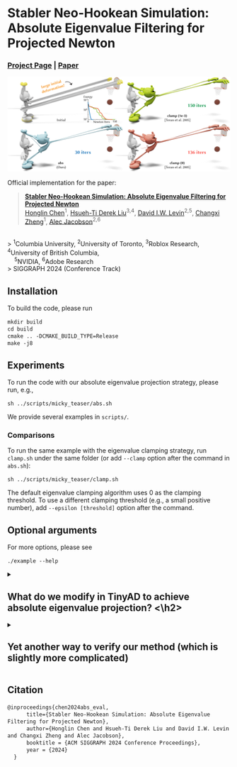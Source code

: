 # Stabler Neo-Hookean Simulation: <br> Absolute Eigenvalue Filtering for Projected Newton

### [Project Page](https://www.cs.columbia.edu/cg/local-deformation/)  | [Paper](http://www.cs.columbia.edu/cg/abs-eval/paper_low_res.pdf)

<img src="https://github.com/honglin-c/abs-eval/blob/main/.github/images/teaser.png" width="800">

Official implementation for the paper:
> **[Stabler Neo-Hookean Simulation: Absolute Eigenvalue Filtering for Projected Newton](https://www.cs.columbia.edu/cg/local-deformation/)**  
> [Honglin Chen](https://www.cs.columbia.edu/~honglinchen/)<sup>1</sup>, 
[Hsueh-Ti Derek Liu](https://www.dgp.toronto.edu/~hsuehtil/)<sup>3,</sup><sup>4</sup>, 
[David I.W. Levin](http://www.cs.toronto.edu/~diwlevin/)<sup>2,</sup><sup>5</sup>, 
[Changxi Zheng](http://www.cs.columbia.edu/~cxz/)<sup>1</sup>, 
[Alec Jacobson](https://www.cs.toronto.edu/~jacobson/)<sup>2,</sup><sup>6</sup>
<br>
> <sup>1</sup>Columbia University, 
<sup>2</sup>University of Toronto,  
<sup>3</sup>Roblox Research, 
<sup>4</sup>University of British Columbia, 
<br> 
&nbsp; &nbsp; <sup>5</sup>NVIDIA,
<sup>6</sup>Adobe Research
<br>
> SIGGRAPH 2024 (Conference Track)


## Installation
To build the code, please run
```
mkdir build
cd build
cmake .. -DCMAKE_BUILD_TYPE=Release
make -j8
```

## Experiments

To run the code with our absolute eigenvalue projection strategy, please run, e.g.,
```
sh ../scripts/micky_teaser/abs.sh
```
We provide several examples in `scripts/`. 

### Comparisons
To run the same example with the eigenvalue clamping strategy, run `clamp.sh` under the same folder (or add `--clamp` option after the command in `abs.sh`):
```
sh ../scripts/micky_teaser/clamp.sh
```
The default eigenvalue clamping algorithm uses 0 as the clamping threshold. To use a different clamping threshold (e.g., a small positive number), add `--epsilon [threshold]` option after the command. 

## Optional arguments

For more options, please see
```
./example --help
```

<details>
<summary>
<h2>What do we modify in TinyAD to achieve absolute eigenvalue projection? <\h2>
</summary>

We clone TinyAD (https://github.com/patr-schm/TinyAD/blob/29417031c185b6dc27b6d4b684550d844459b735D) to the project folder,
then comment out and change [lines 71-75 in `TinyAD/include/TinyAD/Utils/HessianProjection.hh`]([https://github.com/patr-schm/TinyAD/blob/29417031c185b6dc27b6d4b684550d844459b735/include/TinyAD/Utils/HessianProjection.hh#L71-L75]) to:
```
  if (_eigenvalue_eps < 0) {
      // project to absolute value if the eigenvalue threshold is less than 0
      if (D(i, i) < 0)
      {
          D(i, i) = -D(i, i);
          all_positive = false;
      }
  }
  else {
      // project to epsilon otherwise
      if (D(i, i) < _eigenvalue_eps)
      {
          D(i, i) = _eigenvalue_eps;
          all_positive = false;
      }
  }
```
So we project to absolute value if the eigenvalue threshold is less than 0, and to a small value epsilon (e.g., 0 or 1e-3) otherwise.

</details>

<details>
<summary>
<h2>Yet another way to verify our method (which is slightly more complicated) </h2>
</summary>

1. Git clone [Hobak](https://github.com/theodorekim/HOBAKv1/blob/8420c51b795735d8fb912e0f8810f935d96fb636) in a different folder.

2. Change [lines 139-141](https://github.com/theodorekim/HOBAKv1/blob/8420c51b795735d8fb912e0f8810f935d96fb636/src/Hyperelastic/Volume/SNH.cpp#L139-L141) in `src/Hyperelastic/Volume/SNH.cpp` to:
```
  for (int i = 0; i < 9; i++)
      if (eigenvalues(i) < 0.0)
          eigenvalues(i) = -eigenvalues(i);  
```

3. Change line 54 in `src/Scenes/QUASISTATIC_STRETCH.h` to:
```
  _hyperelastic = new VOLUME::SNH(1.0, 100.0);
```
So we increase the Poisson's ratio to roughly 0.495.

3. Change lines 80-84 in `src/Scenes/QUASISTATIC_STRETCH.h` to:
```
  if (_frameNumber < 1)
  {
    _kinematicShapes[0]->translation()[2] -= 0.5;
    return;
  }
```
So we create a large initial deformation (feel free to try an even larger deformation).

4. Uncomment [line 287](https://github.com/theodorekim/HOBAKv1/blob/8420c51b795735d8fb912e0f8810f935d96fb636/projects/simulateScene/simulateScene.cpp#L287) in `projects/simulateScene/simulateScene.cpp` to choose the quasistatic test:
```
  scene = new QUASISTATIC_STRETCH();
```

5. Run `make mac` or `make linux` to run the test (see HOBAK's readme).

* Note: HOBAK doesn't include a line search but our method seems to often work fine without one.

</details>

## Citation
```
@inproceedings{chen2024abs_eval,
      title={Stabler Neo-Hookean Simulation: Absolute Eigenvalue Filtering for Projected Newton},
      author={Honglin Chen and Hsueh-Ti Derek Liu and David I.W. Levin and Changxi Zheng and Alec Jacobson},
      booktitle = {ACM SIGGRAPH 2024 Conference Proceedings},
      year = {2024}
  }
```